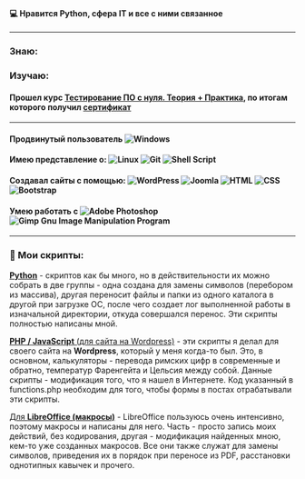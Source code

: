 #### :computer: Нравится Python, сфера IT и все с ними связанное
---
### Знаю: 

### Изучаю:

#### Прошел курс [Тестирование ПО с нуля. Теория + Практика](https://github.com/albusD0/Software-Testing-From-Scratch/edit/main/README.md), по итогам которого получил [сертификат](https://stepik.org/certificate/fe656505180b70d949366d3f68fc1e3127ae008c.pdf) 

---

#### Продвинутый пользователь ![Windows](https://img.shields.io/badge/Windows-0078D6?style=for-the-badge&logo=windows&logoColor=white) 

#### Имею представление о: ![Linux](https://img.shields.io/badge/Linux-FCC624?style=for-the-badge&logo=linux&logoColor=black) ![Git](https://img.shields.io/badge/git-%23F05033.svg?style=for-the-badge&logo=git&logoColor=white) ![Shell Script](https://img.shields.io/badge/shell_script-%23121011.svg?style=for-the-badge&logo=gnu-bash&logoColor=white)

#### Создавал сайты с помощью:    ![WordPress](https://img.shields.io/badge/WordPress-%23117AC9.svg?style=for-the-badge&logo=WordPress&logoColor=white)    ![Joomla](https://img.shields.io/badge/joomla-%235091CD.svg?style=for-the-badge&logo=joomla&logoColor=white)    ![HTML](https://img.shields.io/badge/html-%23E34F26.svg?style=for-the-badge&logo=html&logoColor=white)    ![CSS](https://img.shields.io/badge/css-%231572B6.svg?style=for-the-badge&logo=css&logoColor=white)    ![Bootstrap](https://img.shields.io/badge/bootstrap-%238511FA.svg?style=for-the-badge&logo=bootstrap&logoColor=white) 

#### Умею работать с    ![Adobe Photoshop](https://img.shields.io/badge/adobe%20photoshop-%2331A8FF.svg?style=for-the-badge&logo=adobe%20photoshop&logoColor=white)    ![Gimp Gnu Image Manipulation Program](https://img.shields.io/badge/Gimp-657D8B?style=for-the-badge&logo=gimp&logoColor=FFFFFF)

---

### :floppy_disk: Мои скрипты:

[**Python**](https://github.com/albusD0/my_python_scripts)
    - скриптов как бы много, но в действительности их можно собрать в две группы - одна создана для замены символов (перебором из массива), другая переносит файлы и папки из одного каталога в другой при загрузке ОС, после чего создает лог выполненной работы в изначальной директории, откуда совершался перенос. Эти скрипты полностью написаны мной.

[**PHP / JavaScript** (для сайта на Wordpress)](https://github.com/albusD0/wordpress_scripts_modified_by_me_4_dajuspravku)
    - эти скрипты я делал для своего сайта на **Wordpress**, который у меня когда-то был. Это, в основном, калькуляторы - перевода римских цифр в современные и обратно, температур Фаренгейта и Цельсия между собой. Данные скрипты - модификация того, что я нашел в Интернете. Код указанный в functions.php необходим для того, чтобы формы в постах отрабатывали эти скрипты.

[Для **LibreOffice (макросы)**](https://github.com/albusD0/my_vbs_scripts_4_libreoffice)
    - LibreOffice пользуюсь очень интенсивно, поэтому макросы и написаны для него. Часть - просто запись моих действий, без кодирования, другая - модификация найденных мною, кем-то уже созданных макросов. Все они также служат для замены символов, приведения их в порядок при переносе из PDF, расстановки однотипных кавычек и прочего.
